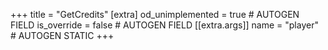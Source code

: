 +++
title = "GetCredits"
[extra]
od_unimplemented = true # AUTOGEN FIELD
is_override = false # AUTOGEN FIELD
[[extra.args]]
name = "player" # AUTOGEN STATIC
+++